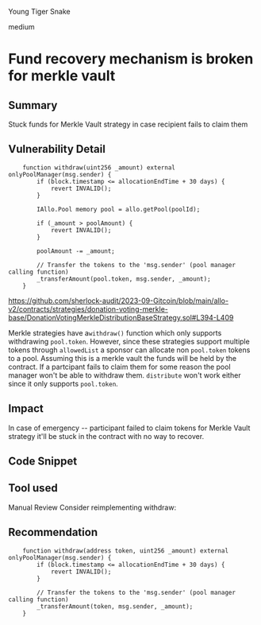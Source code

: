 Young Tiger Snake

medium

# Fund recovery mechanism is broken for merkle vault
## Summary
Stuck funds for Merkle Vault strategy in case recipient fails to claim them

## Vulnerability Detail

```solidity
    function withdraw(uint256 _amount) external onlyPoolManager(msg.sender) {
        if (block.timestamp <= allocationEndTime + 30 days) {
            revert INVALID();
        }

        IAllo.Pool memory pool = allo.getPool(poolId);

        if (_amount > poolAmount) {
            revert INVALID();
        }

        poolAmount -= _amount;

        // Transfer the tokens to the 'msg.sender' (pool manager calling function)
        _transferAmount(pool.token, msg.sender, _amount);
    }
```

https://github.com/sherlock-audit/2023-09-Gitcoin/blob/main/allo-v2/contracts/strategies/donation-voting-merkle-base/DonationVotingMerkleDistributionBaseStrategy.sol#L394-L409

Merkle strategies have a`withdraw()` function which only supports withdrawing `pool.token`. However, since these strategies support multiple tokens through `allowedList` a sponsor can allocate non `pool.token` tokens to a pool. Assuming this is a merkle vault the funds will be held by the contract. If a partcipant fails to claim them for some reason
the pool manager won't be able to withdraw them. `distribute` won't work either since it only supports `pool.token`.

## Impact

In case of emergency -- participant failed to claim tokens for Merkle Vault strategy it'll be stuck in the contract with no way to recover.

## Code Snippet

## Tool used

Manual Review
Consider reimplementing withdraw:


## Recommendation

```solidity
    function withdraw(address token, uint256 _amount) external onlyPoolManager(msg.sender) {
        if (block.timestamp <= allocationEndTime + 30 days) {
            revert INVALID();
        }

        // Transfer the tokens to the 'msg.sender' (pool manager calling function)
        _transferAmount(token, msg.sender, _amount);
    }
```